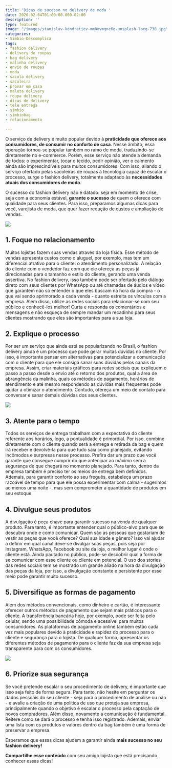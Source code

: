 ```yaml
---
title: 'Dicas de sucesso no delivery de moda '
date: 2020-02-04T01:00:00.000-02:00
description: ''
type: featured
image: "/images/stanislav-kondratiev-mm8ovmgnc6q-unsplash-larg-730.jpg"
categories:
- Simbio·Descomplica
tags:
- fashion delivery
- delivery de roupas
- bag delivery
- malinha delivery
- envio de roupas
- moda
- sacola delivery
- sacoleira
- provar em casa
- maleta delivery
- roupa delivery
- dicas de delivery
- tele entrega
- simbio
- simbiobag
- relacionamento

---
```

O serviço de delivery é muito popular devido à **praticidade que oferece aos consumidores, de consumir no conforto de casa**. Nesse âmbito, essa operação tornou-se popular também no ramo de moda, traduzindo-se diretamente no e-commerce. Porém, esse serviço não atende a demanda de todos: o experimentar, tocar o tecido, pedir opinião, ver o caimento ainda são imprescindíveis para muitos consumidores. Com isso, aliando o serviço ofertado pelas sacoleiras de roupas à tecnologia capaz de escalar o processo, surge o fashion delivery, totalmente adaptado às **necessidades atuais dos consumidores de moda**.

O sucesso do fashion delivery não é datado: seja em momento de crise, seja com a economia estável, **garante o sucesso** de quem o oferece com qualidade para seus clientes. Para isso, preparamos algumas dicas para você, varejista de moda, que quer fazer redução de custos e ampliação de vendas.

![](https://media.giphy.com/media/26Ffjvj8xWANmHZ0A/giphy.gif)

## 1. Foque no relacionamento

Muitos lojistas fazem suas vendas através da loja física. Esse método de vendas apresenta custos como o aluguel, por exemplo, mas tem um diferencial atrativo para o cliente: o atendimento personalizado. A relação do cliente com o vendedor faz com que ele ofereça as peças já direcionadas para o tamanho e estilo do cliente, gerando uma venda assertiva. No fashion delivery, isso também pode ser ofertado pelo diálogo direto com seus clientes por WhatsApp ou até chamadas de áudios e vídeo que garantem não só entender o que eles buscam na hora da compra - o que vai sendo aprimorado a cada venda - quanto estreita os vínculos com a empresa. Além disso, utilize as redes sociais para relacionar-se com seu público e conhecê-los melhor! Curta e responda os comentários e mensagens e não esqueça de sempre mandar um recadinho para seus clientes mostrando que eles são importantes para a sua loja.

## 2. Explique o processo

Por ser um serviço que ainda está se popularizando no Brasil, o fashion delivery ainda é um processo que pode gerar muitas dúvidas no cliente. Por isso, é importante pensar em alternativas para potencializar a comunicação com o cliente para que ele consiga sanar suas dúvidas pelos canais da empresa. Assim, criar materiais gráficos para redes sociais que expliquem o passo a passo desde o envio até o retorno dos produtos, qual a área de abrangência da malinha, quais os métodos de pagamento, horários de atendimento e até mesmo respondendo as dúvidas mais frequentes pode ajudar a otimizar o atendimento. Contudo, ofereça um meio de contato para conversar e sanar demais dúvidas dos seus clientes.

![](/images/woman-using-laptop-doing-a-video-call-4099096.jpg)

## 3. Atente para o tempo

Todos os serviços de entrega trabalham com a expectativa do cliente referente aos horários, logo, a pontualidade é primordial. Por isso, combine diretamente com o cliente quando será a entrega e retirada da bag e quem irá receber e devolvê-la para que tudo saia como planejado, evitando incômodos e surpresas nesse processo. Prefira dar um prazo que você garante que consegue cumprir do que antecipar ao máximo sem a segurança de que chegará no momento planejado. Para tanto, dentro da empresa também é preciso ter os meios de entrega bem definidos. Ademais, para garantir conforto ao seu freguês, estabeleça um prazo razoável de tempo para que ele possa experimentar com calma - sugerimos ao menos uma noite -, mas sem comprometer a quantidade de produtos em seu estoque.

## 4. Divulgue seus produtos

A divulgação é peça chave para garantir sucesso na venda de qualquer produto. Para tanto, é importante entender qual o público-alvo para que se descubra onde e como comunicar. Quem são as pessoas que gostariam de vestir as peças que você oferece? Qual sua idade e gênero? Isso vai ajudar a definir em qual canal deve-se divulgar suas peças, pois seja por Instagram, WhatsApp, Facebook ou site da loja, o melhor lugar é onde o cliente está. Ainda pautado no público, pode-se descobrir qual a forma de se comunicar com esse cliente ou cliente em potencial. O uso dos stories das redes sociais tem se mostrado um grande aliado na hora da divulgação das peças da loja, por isso, a divulgação constante e persistente por esse meio pode garantir muito sucesso.

## 5. Diversifique as formas de pagamento

Além dos métodos convencionais, como dinheiro e cartão, é interessante oferecer outros métodos de pagamento que sejam mais práticos para o cliente. A transferência bancária hoje, por exemplo, pode ser feita pelo celular, sendo uma possibilidade cômoda e acessível para muitos consumidores. As plataformas de pagamento online também estão cada vez mais populares devido à praticidade e rapidez do processo para o cliente e segurança para o lojista. De qualquer forma, apresentar os diferentes métodos de pagamento para o cliente faz da sua empresa seja transparente para com os consumidores.

![](/images/3523486.jpg)

## 6. Priorize sua segurança

Se você pretende escalar o seu procedimento de delivery, é importante que isso seja feito de forma segura. Para tanto, não hesite em perguntar os dados pessoais do seu cliente - seja para o procedimento de análise ou não - e avalie a criação de uma política de uso que proteja sua empresa, principalmente quando o objetivo é escalar o processo pela captação de novos compradores. Além disso, novamente a comunicação é fundamental. Reitere como se dará o processo e tenha isso registrado. Ademais, enviar uma lista com os produtos e valores dentro da bag também é uma forma de preservar a empresa.

Esperamos que essas dicas ajudem a garantir ainda **mais sucesso no seu fashion delivery!**

**Compartilhe esse conteúdo** com seu amigo lojista que está precisando conhecer essas dicas!
